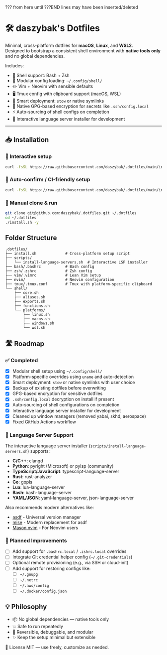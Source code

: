 ??? from here until ???END lines may have been inserted/deleted

# 🛠️ daszybak's Dotfiles

Minimal, cross-platform dotfiles for **macOS**, **Linux**, and **WSL2**.  
Designed to bootstrap a consistent shell environment with **native tools only** and no global dependencies.

Includes:

- 🐚 Shell support: Bash + Zsh
- 🧩 Modular config loading: `~/.config/shell/`
- ✏️ Vim + Neovim with sensible defaults
- 🖥️ Tmux config with clipboard support (macOS, WSL)
- 🧬 Smart deployment: `stow` or native symlinks
- 🔐 Native GPG-based encryption for secrets like `.ssh/config.local`
- ⚡ Auto-sourcing of shell configs on completion
- 🔧 Interactive language server installer for development

---

## 📥 Installation

### 🔹 Interactive setup

```bash
curl -fsSL https://raw.githubusercontent.com/daszybak/.dotfiles/main/install.sh | bash
```

### 🔹 Auto-confirm / CI-friendly setup

```bash
curl -fsSL https://raw.githubusercontent.com/daszybak/.dotfiles/main/install.sh | bash -s -- -y
```

### 🔹 Manual clone & run

```bash
git clone git@github.com:daszybak/.dotfiles.git ~/.dotfiles
cd ~/.dotfiles
./install.sh -y
```

## Folder Structure

```text
.dotfiles/
├── install.sh             # Cross-platform setup script
├── scripts/
│   └── install-language-servers.sh  # Interactive LSP installer
├── bash/.bashrc           # Bash config
├── zsh/.zshrc             # Zsh config
├── vim/.vimrc             # Lean Vim setup
├── nvim/                  # Neovim configuration
├── tmux/.tmux.conf        # Tmux with platform-specific clipboard
└── shell/
    ├── core.sh
    ├── aliases.sh
    ├── exports.sh
    ├── functions.sh
    └── platforms/
        ├── linux.sh
        ├── macos.sh
        ├── windows.sh
        └── wsl.sh
```

## 🛣️ Roadmap

### ✅ Completed

- [x] Modular shell setup using `~/.config/shell/`
- [x] Platform-specific overrides using `uname` and auto-detection
- [x] Smart deployment: `stow` or native symlinks with user choice
- [x] Backup of existing dotfiles before overwriting
- [x] GPG-based encryption for sensitive dotfiles
- [x] `.ssh/config.local` decryption on install if present
- [x] Auto-sourcing of shell configurations on completion
- [x] Interactive language server installer for development
- [x] Cleaned up window managers (removed yabai, skhd, aerospace)
- [x] Fixed GitHub Actions workflow

### 🧩 Language Server Support

The interactive language server installer (`scripts/install-language-servers.sh`) supports:

- **C/C++**: clangd
- **Python**: pyright (Microsoft) or pylsp (community)
- **TypeScript/JavaScript**: typescript-language-server
- **Rust**: rust-analyzer
- **Go**: gopls
- **Lua**: lua-language-server
- **Bash**: bash-language-server
- **YAML/JSON**: yaml-language-server, json-language-server

Also recommends modern alternatives like:

- [asdf](https://asdf-vm.com/) - Universal version manager
- [mise](https://mise.jdx.dev/) - Modern replacement for asdf
- [Mason.nvim](https://github.com/williamboman/mason.nvim) - For Neovim users

### 🧩 Planned Improvements

- [ ] Add support for `.bashrc.local` / `.zshrc.local` overrides
- [ ] Integrate Git credential helper config (`~/.git-credentials`)
- [ ] Optional remote provisioning (e.g., via SSH or cloud-init)
- [ ] Add support for restoring configs like:
  - [ ] `~/.gnupg`
  - [ ] `~/.netrc`
  - [ ] `~/.aws/config`
  - [ ] `~/.docker/config.json`

## 💡 Philosophy

- 📦 No global dependencies — native tools only
- 💥 Safe to run repeatedly
- 🧽 Reversible, debuggable, and modular
- ✨ Keep the setup minimal but extensible

📎 License
MIT — use freely, customize as needed.
